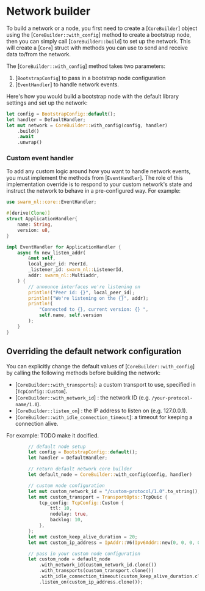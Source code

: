 # Network builder

To build a network or a node, you first need to create a [`CoreBuilder`] object using the [`CoreBuilder::with_config`] method to create a bootstrap node, then you can simply call [`CoreBuilder::build`] to set up the network. This will create a [`Core`] struct with methods you can use to send and receive data to/from the network.

The [`CoreBuilder::with_config`] method takes two parameters:
1. [`BootstrapConfig`] to pass in a bootstrap node configuration
2. [`EventHandler`] to handle network events.  

Here's how you would build a bootstrap node with the default library settings and set up the network:

```rust
let config = BootstrapConfig::default();
let handler = DefaultHandler;
let mut network = CoreBuilder::with_config(config, handler)
	.build()
	.await
	.unwrap()
```

### Custom event handler

To add any custom logic around how you want to handle network events, you must implement the methods from [`EventHandler`]. The role of this implementation override is to respond to your custom network's state and instruct the network to behave in a pre-configured way. For example:

```rust
use swarm_nl::core::EventHandler;

#[derive(Clone)]
struct ApplicationHandler{
	name: String,
	version: u8,
}

impl EventHandler for ApplicationHandler {
	async fn new_listen_addr(
		&mut self,
		local_peer_id: PeerId,
		_listener_id: swarm_nl::ListenerId,
		addr: swarm_nl::Multiaddr,
	) {
		// announce interfaces we're listening on
		println!("Peer id: {}", local_peer_id);
		println!("We're listening on the {}", addr);
		println!(
			"Connected to {}, current version: {} ",
			self.name, self.version
		);
	}
}
```

## Overriding the default network configuration

You can explicitly change the default values of [`CoreBuilder::with_config`] by calling the following methods before building the network:

- [`CoreBuilder::with_transports`]: a custom transport to use, specified in [`TcpConfig::Custom`].
- [`CoreBuilder::with_network_id`] : the network ID (e.g. `/your-protocol-name/1.0`).
- [`CoreBuilder::listen_on`] : the IP address to listen on (e.g. 127.0.0.1).
- [`CoreBuilder::with_idle_connection_timeout`]: a timeout for keeping a connection alive.

For example: TODO make it docified.

```rust
		// default node setup 
		let config = BootstrapConfig::default();
		let handler = DefaultHandler;

		// return default network core builder
		let default_node = CoreBuilder::with_config(config, handler)

		// custom node configuration
		let mut custom_network_id = "/custom-protocol/1.0".to_string();
		let mut custom_transport = TransportOpts::TcpQuic {
			tcp_config: TcpConfig::Custom {
				ttl: 10,
				nodelay: true,
				backlog: 10,
			},
		};
		let mut custom_keep_alive_duration = 20;
		let mut custom_ip_address = IpAddr::V6(Ipv6Addr::new(0, 0, 0, 0, 0, 0, 0, 1));

		// pass in your custom node configuration
		let custom_node = default_node
			.with_network_id(custom_network_id.clone())
			.with_transports(custom_transport.clone())
			.with_idle_connection_timeout(custom_keep_alive_duration.clone())
			.listen_on(custom_ip_address.clone());
```